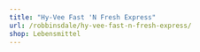 ```yaml
---
title: "Hy-Vee Fast 'N Fresh Express"
url: /robbinsdale/hy-vee-fast-n-fresh-express/
shop: Lebensmittel
---
```

